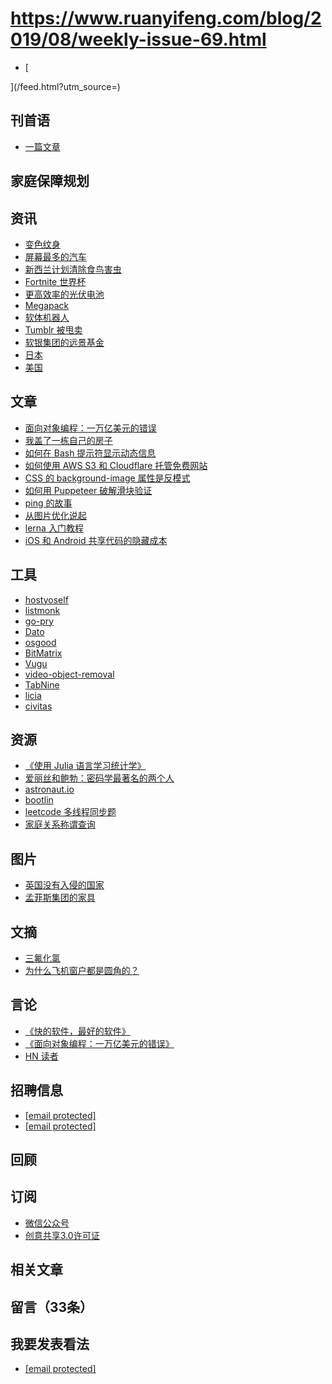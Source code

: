 # https://www.ruanyifeng.com/blog/2019/08/weekly-issue-69.html

- [


](/feed.html?utm_source=)
## 刊首语
- [一篇文章](http://jsomers.net/blog/speed-matters)
## 家庭保障规划
## 资讯
- [变色纹身](https://www.sciencealert.com/there-is-now-an-actual-tattoo-that-can-change-colour-based-on-glucose-levels)
- [屏幕最多的汽车](https://insideevs.com/news/361822/honda-e-digital-dashboard/)
- [新西兰计划清除食鸟害虫](https://www.bbc.com/news/world-asia-48702762)
- [Fortnite 世界杯](https://techcrunch.com/2019/07/28/fortnite-world-cup-has-handed-out-30-million-in-prizes-and-cemented-its-spot-in-the-culture/)
- [更高效率的光伏电池](https://techxplore.com/news/2019-07-drones-days-photovoltaic.html)
- [Megapack](https://www.tesla.com/megapack)
- [软体机器人](https://spectrum.ieee.org/automaton/robotics/robotics-hardware/surprisingly-speedy-soft-robot-survives-being-stepped-on)
- [Tumblr 被甩卖](https://www.axios.com/tumblr-verizon-sale-automattic-wordpress-5d8d374b-17af-49fb-9769-2ffb82b25df7.html)
- [软银集团的远景基金](https://www.axios.com/softbank-raising-108-billion-vision-fund-2-fa270d8e-ce68-4825-a155-4f838e9f83be.html)
- [日本](https://www.nature.com/articles/d41586-019-02275-3)
- [美国](https://www.chicagotribune.com/visuals/ct-viz-train-big-boy-steam-locomotive-20190726-6p6csnoqhrebdbfgg6sjcb56ga-story.html)
## 文章
- [面向对象编程：一万亿美元的错误](https://medium.com/codeiq/object-oriented-programming-the-trillion-dollar-disaster-%EF%B8%8F-92a4b666c7c7)
- [我盖了一栋自己的房子](https://www.mobile01.com/topicdetail.php?f=360&t=5855017)
- [如何在 Bash 提示符显示动态信息](https://dev.to/awwsmm/create-a-dynamic-prompt-string-in-bash-3617)
- [如何使用 AWS S3 和 Cloudflare 托管免费网站](https://medium.com/better-programming/how-to-host-your-personal-website-for-free-3101c4ab2e49)
- [CSS 的 background-image 属性是反模式](https://nystudio107.com/blog/the-css-background-image-property-as-an-anti-pattern)
- [如何用 Puppeteer 破解滑块验证](https://medium.com/@filipvitas/how-to-bypass-slider-captcha-with-js-and-puppeteer-cd5e28105e3c)
- [ping 的故事](https://ftp.arl.army.mil/~mike/ping.html)
- [从图片优化说起](https://cjting.me/2019/07/29/image-optimization/)
- [lerna 入门教程](https://blog.npmjs.org/post/186494959890/monorepos-and-npm)
- [iOS 和 Android 共享代码的隐藏成本](https://blogs.dropbox.com/tech/2019/08/the-not-so-hidden-cost-of-sharing-code-between-ios-and-android/)
## 工具
- [hostyoself](https://github.com/schollz/hostyoself)
- [listmonk](https://github.com/knadh/listmonk)
- [go-pry](https://github.com/d4l3k/go-pry)
- [Dato](https://apps.apple.com/us/app/dato/id1470584107?mt=12)
- [osgood](https://github.com/intrinsiclabs/osgood)
- [BitMatrix](https://github.com/cnwhy/BitMatrix)
- [Vugu](https://www.vugu.org/doc/start)
- [video-object-removal](https://github.com/zllrunning/video-object-removal)
- [TabNine](https://tabnine.com/)
- [licia](https://github.com/liriliri/licia)
- [civitas](https://github.com/sizeofcat/civitas)
## 资源
- [《使用 Julia 语言学习统计学》](https://people.smp.uq.edu.au/YoniNazarathy/julia-stats/StatisticsWithJulia.pdf)
- [爱丽丝和鲍勃：密码学最著名的两个人](http://cryptocouple.com/)
- [astronaut.io](http://astronaut.io)
- [bootlin](https://elixir.bootlin.com/linux/latest/source)
- [leetcode 多线程同步题](https://leetcode.com/problemset/concurrency/)
- [家庭关系称谓查询](https://justyy.com/archives/3418)
## 图片
- [英国没有入侵的国家](https://www.telegraph.co.uk/history/9653497/British-have-invaded-nine-out-of-ten-countries-so-look-out-Luxembourg.html)
- [孟菲斯集团的家具](https://www.collectorsweekly.com/articles/space-oddity-david-bowies-secret-obsession-with-80s-memphis-design/)
## 文摘
- [三氟化氯](https://blogs.sciencemag.org/pipeline/archives/2008/02/26/sand_wont_save_you_this_time)
- [为什么飞机窗户都是圆角的？](https://jasonlefkowitz.net/2016/09/why-airplane-windows-have-round-corners/)
## 言论
- [《快的软件，最好的软件》](https://craigmod.com/essays/fast_software/)
- [《面向对象编程：一万亿美元的错误》](https://medium.com/codeiq/object-oriented-programming-the-trillion-dollar-disaster-%EF%B8%8F-92a4b666c7c7)
- [HN 读者](https://news.ycombinator.com/item?id=20539000)
## 招聘信息
- [[email protected]](/cdn-cgi/l/email-protection)
- [[email protected]](mail:zhouyun@cryptape.com)
## 回顾
## 订阅
- [微信公众号](http://weixin.sogou.com/weixin?query=%E9%98%AE%E4%B8%80%E5%B3%B0%E7%9A%84%E7%BD%91%E7%BB%9C%E6%97%A5%E5%BF%97)
- [创意共享3.0许可证](http://creativecommons.org/licenses/by-nc-nd/3.0/deed.zh)
## 相关文章
## 留言（33条）
## 我要发表看法
- [[email protected]](/cdn-cgi/l/email-protection#cfb6a6a9aaa1a8e1bdbaaea18fa8a2aea6a3e1aca0a2)